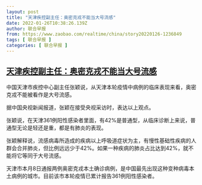 ```yaml
---
layout: post
title: "天津疾控副主任：奥密克戎不能当大号流感"
date: 2022-01-26T10:38:26.139Z
author: 联合早报
from: https://www.zaobao.com/realtime/china/story20220126-1236849
tags: [ 联合早报 ]
categories: [ 联合早报 ]
---
```

<!--1643209260000-->
[天津疾控副主任：奥密克戎不能当大号流感](https://www.zaobao.com/realtime/china/story20220126-1236849)
------

<div>
<p>中国天津市疾控中心副主任张颖说，从天津本轮疫情中病例的临床表现来看，奥密克戎不能被看作是大号流感。</p><p>据中国央视新闻报道，张颖在接受央视采访时，表达以上观点。</p><p>张颖说，在天津361例阳性感染者里面，有42%是普通型，从临床诊断上来说，普通型无论是轻还是重，都是有肺炎的表现。</p><section id="imu"><div id="dfp-ad-imu1">        </div></section><p>张颖解释说，流感病毒所造成的疾病以上呼吸道症状为主，有慢性基础性疾病的人群会合并肺炎，但比例远远少于42%。如果一种疾病的肺炎占比达到42%，就不能将它等同于大号流感。</p><p>天津市本月8日通报两例奥密克戎本土确诊病例，是中国最先出现这种变种病毒本土病例的城市。目前该市本轮疫情已累计报告361例阳性感染者。</p>      <div class="cx_paywall_placeholder" id="sph_cdp_40"></div>
</div>
